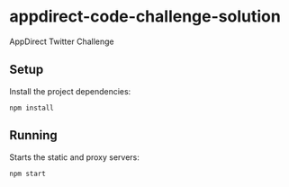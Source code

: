 # appdirect-code-challenge-solution

AppDirect Twitter Challenge

## Setup

Install the project dependencies:

`npm install`

## Running

Starts the static and proxy servers:

`npm start`

